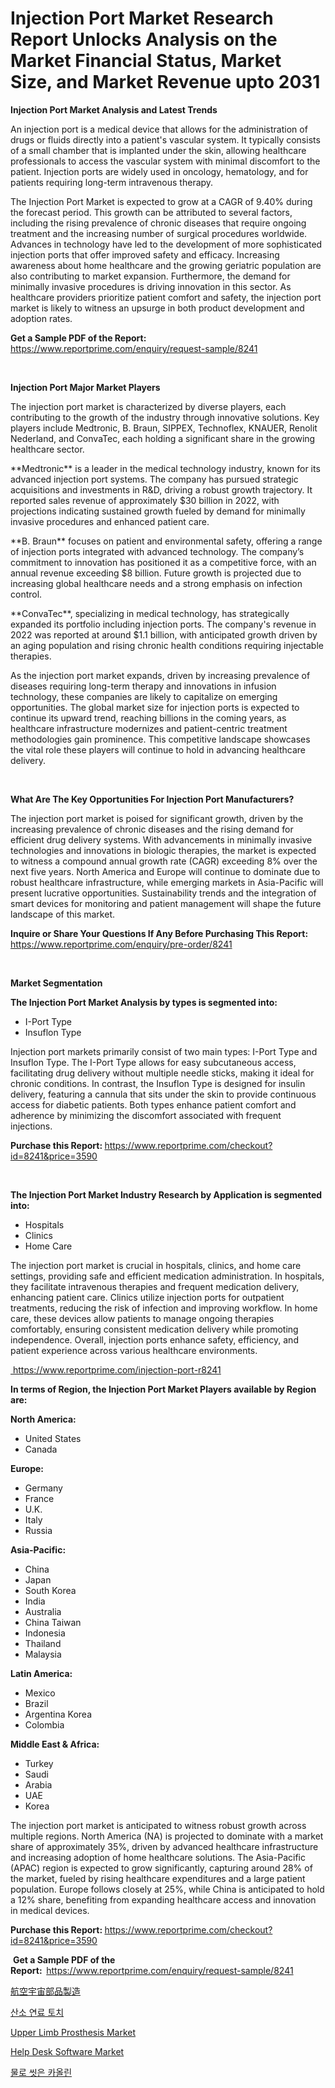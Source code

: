 <p><h1>Injection Port Market Research Report Unlocks Analysis on the Market Financial Status, Market Size, and Market Revenue upto 2031</h1></p><p><strong>Injection Port Market Analysis and Latest Trends</strong></p>
<p><p>An injection port is a medical device that allows for the administration of drugs or fluids directly into a patient's vascular system. It typically consists of a small chamber that is implanted under the skin, allowing healthcare professionals to access the vascular system with minimal discomfort to the patient. Injection ports are widely used in oncology, hematology, and for patients requiring long-term intravenous therapy.</p><p>The Injection Port Market is expected to grow at a CAGR of 9.40% during the forecast period. This growth can be attributed to several factors, including the rising prevalence of chronic diseases that require ongoing treatment and the increasing number of surgical procedures worldwide. Advances in technology have led to the development of more sophisticated injection ports that offer improved safety and efficacy. Increasing awareness about home healthcare and the growing geriatric population are also contributing to market expansion. Furthermore, the demand for minimally invasive procedures is driving innovation in this sector. As healthcare providers prioritize patient comfort and safety, the injection port market is likely to witness an upsurge in both product development and adoption rates.</p></p>
<p><strong>Get a Sample PDF of the Report:&nbsp;</strong> <a href="https://www.reportprime.com/enquiry/request-sample/8241">https://www.reportprime.com/enquiry/request-sample/8241</a></p>
<p>&nbsp;</p>
<p><strong>Injection Port Major Market Players</strong></p>
<p><p>The injection port market is characterized by diverse players, each contributing to the growth of the industry through innovative solutions. Key players include Medtronic, B. Braun, SIPPEX, Technoflex, KNAUER, Renolit Nederland, and ConvaTec, each holding a significant share in the growing healthcare sector.</p><p>**Medtronic** is a leader in the medical technology industry, known for its advanced injection port systems. The company has pursued strategic acquisitions and investments in R&D, driving a robust growth trajectory. It reported sales revenue of approximately $30 billion in 2022, with projections indicating sustained growth fueled by demand for minimally invasive procedures and enhanced patient care.</p><p>**B. Braun** focuses on patient and environmental safety, offering a range of injection ports integrated with advanced technology. The company’s commitment to innovation has positioned it as a competitive force, with an annual revenue exceeding $8 billion. Future growth is projected due to increasing global healthcare needs and a strong emphasis on infection control.</p><p>**ConvaTec**, specializing in medical technology, has strategically expanded its portfolio including injection ports. The company's revenue in 2022 was reported at around $1.1 billion, with anticipated growth driven by an aging population and rising chronic health conditions requiring injectable therapies.</p><p>As the injection port market expands, driven by increasing prevalence of diseases requiring long-term therapy and innovations in infusion technology, these companies are likely to capitalize on emerging opportunities. The global market size for injection ports is expected to continue its upward trend, reaching billions in the coming years, as healthcare infrastructure modernizes and patient-centric treatment methodologies gain prominence. This competitive landscape showcases the vital role these players will continue to hold in advancing healthcare delivery.</p></p>
<p>&nbsp;</p>
<p><strong>What Are The Key Opportunities For Injection Port Manufacturers?</strong></p>
<p><p>The injection port market is poised for significant growth, driven by the increasing prevalence of chronic diseases and the rising demand for efficient drug delivery systems. With advancements in minimally invasive technologies and innovations in biologic therapies, the market is expected to witness a compound annual growth rate (CAGR) exceeding 8% over the next five years. North America and Europe will continue to dominate due to robust healthcare infrastructure, while emerging markets in Asia-Pacific will present lucrative opportunities. Sustainability trends and the integration of smart devices for monitoring and patient management will shape the future landscape of this market.</p></p>
<p><strong>Inquire or Share Your Questions If Any Before Purchasing This Report:</strong> <a href="https://www.reportprime.com/enquiry/pre-order/8241">https://www.reportprime.com/enquiry/pre-order/8241</a></p>
<p>&nbsp;</p>
<p><strong>Market Segmentation</strong></p>
<p><strong>The Injection Port Market Analysis by types is segmented into:</strong></p>
<p><ul><li>I-Port Type</li><li>Insuflon Type</li></ul></p>
<p><p>Injection port markets primarily consist of two main types: I-Port Type and Insuflon Type. The I-Port Type allows for easy subcutaneous access, facilitating drug delivery without multiple needle sticks, making it ideal for chronic conditions. In contrast, the Insuflon Type is designed for insulin delivery, featuring a cannula that sits under the skin to provide continuous access for diabetic patients. Both types enhance patient comfort and adherence by minimizing the discomfort associated with frequent injections.</p></p>
<p><strong>Purchase this Report:&nbsp;</strong><a href="https://www.reportprime.com/checkout?id=8241&price=3590">https://www.reportprime.com/checkout?id=8241&price=3590</a></p>
<p>&nbsp;</p>
<p><strong>The Injection Port Market Industry Research by Application is segmented into:</strong></p>
<p><ul><li>Hospitals</li><li>Clinics</li><li>Home Care</li></ul></p>
<p><p>The injection port market is crucial in hospitals, clinics, and home care settings, providing safe and efficient medication administration. In hospitals, they facilitate intravenous therapies and frequent medication delivery, enhancing patient care. Clinics utilize injection ports for outpatient treatments, reducing the risk of infection and improving workflow. In home care, these devices allow patients to manage ongoing therapies comfortably, ensuring consistent medication delivery while promoting independence. Overall, injection ports enhance safety, efficiency, and patient experience across various healthcare environments.</p></p>
<p><a href="https://www.reportprime.com/injection-port-r8241">&nbsp;https://www.reportprime.com/injection-port-r8241</a></p>
<p><strong>In terms of Region, the Injection Port Market Players available by Region are:</strong></p>
<p>
    <p> <strong> North America: </strong>
        <ul>
            <li>United States</li>
            <li>Canada</li>
        </ul>
        </p> 
    <p> <strong> Europe: </strong>
        <ul>
            <li>Germany</li>
            <li>France</li>
            <li>U.K.</li>
            <li>Italy</li>
            <li>Russia</li>
        </ul>
        </p> 
    <p> <strong> Asia-Pacific: </strong>
        <ul>
            <li>China</li>
            <li>Japan</li>
            <li>South Korea</li>
            <li>India</li>
            <li>Australia</li>
            <li>China Taiwan</li>
            <li>Indonesia</li>
            <li>Thailand</li>
            <li>Malaysia</li>
        </ul>
        </p> 
    <p> <strong> Latin America: </strong>
        <ul>
            <li>Mexico</li>
            <li>Brazil</li>
            <li>Argentina Korea</li>
            <li>Colombia</li>
        </ul>
        </p> 
    <p> <strong> Middle East & Africa: </strong>
        <ul>
            <li>Turkey</li>
            <li>Saudi</li>
            <li>Arabia</li>
            <li>UAE</li>
            <li>Korea</li>
        </ul>
    </p>
    </p>
<p><p>The injection port market is anticipated to witness robust growth across multiple regions. North America (NA) is projected to dominate with a market share of approximately 35%, driven by advanced healthcare infrastructure and increasing adoption of home healthcare solutions. The Asia-Pacific (APAC) region is expected to grow significantly, capturing around 28% of the market, fueled by rising healthcare expenditures and a large patient population. Europe follows closely at 25%, while China is anticipated to hold a 12% share, benefiting from expanding healthcare access and innovation in medical devices.</p></p>
<p><strong>Purchase this Report: </strong><a href="https://www.reportprime.com/checkout?id=8241&price=3590">https://www.reportprime.com/checkout?id=8241&price=3590</a></p>
<p>&nbsp;<strong>Get a Sample PDF of the Report:&nbsp;&nbsp;</strong><a href="https://www.reportprime.com/enquiry/request-sample/8241">https://www.reportprime.com/enquiry/request-sample/8241</a></p>
<p><strong></strong></p>
<p><p><a href="https://medium.com/@alenaieme/aerospace-parts-manufacturing-market-%E3%81%AF-%E3%82%B3%E3%82%B9%E3%83%88%E7%AE%A1%E7%90%86%E3%81%A8%E5%8A%B9%E7%8E%87%E5%90%91%E4%B8%8A%E3%82%92%E5%84%AA%E5%85%88%E3%81%97%E3%81%BE%E3%81%99-%E3%81%95%E3%82%89%E3%81%AB-%E5%A0%B1%E5%91%8A%E6%9B%B8%E3%81%AF%E5%B8%82%E5%A0%B4%E3%81%AE%E9%9C%80%E8%A6%81%E9%9D%A2%E3%81%A8%E4%BE%9B%E7%B5%A6%E9%9D%A2%E3%81%AE%E4%B8%A1%E6%96%B9%E3%82%92%E3%82%AB%E3%83%90%E3%83%BC%E3%81%97%E3%81%A6%E3%81%84%E3%81%BE%E3%81%99-aerospace-c7afb3158a16">航空宇宙部品製造</a></p><p><a href="https://medium.com/@zlpjbqkb72/oxy-fuel-torches-market-%EC%9D%98-%EA%B8%80%EB%A1%9C%EB%B2%8C-%EC%8B%9C%EC%9E%A5-%EA%B0%9C%EC%9A%94%EB%8A%94-%EC%A0%84-%EC%84%B8%EA%B3%84-%EB%B0%8F-%EC%A3%BC%EC%9A%94-%EC%8B%9C%EC%9E%A5%EC%9D%98-%EC%82%B0%EC%97%85%EC%97%90-%EC%98%81%ED%96%A5%EC%9D%84-%EB%AF%B8%EC%B9%98%EB%8A%94-%EC%A3%BC%EC%9A%94-%ED%8A%B8%EB%A0%8C%EB%93%9C%EC%97%90-%EB%8C%80%ED%95%9C-%EB%8F%85%ED%8A%B9%ED%95%9C-%EA%B4%80%EC%A0%90%EC%9D%84-%EC%A0%9C%EA%B3%B5%ED%95%A9%EB%8B%88%EB%8B%A4-10af9364f450?postPublishedType=initial">산소 연료 토치</a></p><p><a href="https://github.com/GenaGaines34/Market-Research-Report-List-1/blob/main/upper-limb-prosthesis-market.md">Upper Limb Prosthesis Market</a></p><p><a href="https://www.linkedin.com/pulse/market-forecast-global-help-desk-software-trends-impact-analysis-a8pff?trackingId=5N3WPrtCRY6xmFR6cWB%2FAw%3D%3D">Help Desk Software Market</a></p><p><a href="https://medium.com/@scotthereford10/%EB%AC%BC%EC%84%B8%ED%83%81-kaolin-%EC%8B%9C%EC%9E%A5-%EB%8F%99%ED%96%A5-%ED%83%90%EC%83%89-2024%EB%85%84%EB%B6%80%ED%84%B0-2031%EB%85%84%EA%B9%8C%EC%A7%80-%EB%AC%BC%EC%84%B8%ED%83%81-kaolin-%EC%8B%9C%EC%9E%A5%EC%9D%98-%EC%88%98%EC%9D%B5-%EB%B6%84%EC%84%9D-%EB%B0%8F-%EC%84%B1%EC%9E%A5-%EC%A0%84%EB%A7%9D-b71f92c11df5">물로 씻은 카올린</a></p></p>